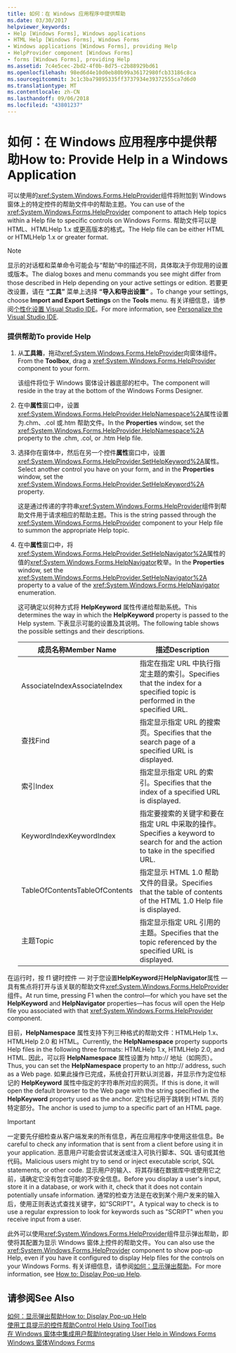 ```yaml
---
title: 如何：在 Windows 应用程序中提供帮助
ms.date: 03/30/2017
helpviewer_keywords:
- Help [Windows Forms], Windows applications
- HTML Help [Windows Forms], Windows Forms
- Windows applications [Windows Forms], providing Help
- HelpProvider component [Windows Forms]
- forms [Windows Forms], providing Help
ms.assetid: 7c4e5cec-2bd2-4f0b-8d75-c2b88929bd61
ms.openlocfilehash: 98ed6d4e10d0eb80b99a36172980fcb33186c8ca
ms.sourcegitcommit: 3c1c3ba79895335ff3737934e39372555ca7d6d0
ms.translationtype: MT
ms.contentlocale: zh-CN
ms.lasthandoff: 09/06/2018
ms.locfileid: "43801237"
---
```

# <a name="how-to-provide-help-in-a-windows-application"></a><span data-ttu-id="96ffb-102">如何：在 Windows 应用程序中提供帮助</span><span class="sxs-lookup"><span data-stu-id="96ffb-102">How to: Provide Help in a Windows Application</span></span>
<span data-ttu-id="96ffb-103">可以使用的<xref:System.Windows.Forms.HelpProvider>组件将附加到 Windows 窗体上的特定控件的帮助文件中的帮助主题。</span><span class="sxs-lookup"><span data-stu-id="96ffb-103">You can use of the <xref:System.Windows.Forms.HelpProvider> component to attach Help topics within a Help file to specific controls on Windows Forms.</span></span> <span data-ttu-id="96ffb-104">帮助文件可以是 HTML、HTMLHelp 1.x 或更高版本的格式。</span><span class="sxs-lookup"><span data-stu-id="96ffb-104">The Help file can be either HTML or HTMLHelp 1.x or greater format.</span></span>  
  
> [!NOTE]
>  <span data-ttu-id="96ffb-105">显示的对话框和菜单命令可能会与“帮助”中的描述不同，具体取决于你现用的设置或版本。</span><span class="sxs-lookup"><span data-stu-id="96ffb-105">The dialog boxes and menu commands you see might differ from those described in Help depending on your active settings or edition.</span></span> <span data-ttu-id="96ffb-106">若要更改设置，请在 **“工具”** 菜单上选择 **“导入和导出设置”** 。</span><span class="sxs-lookup"><span data-stu-id="96ffb-106">To change your settings, choose **Import and Export Settings** on the **Tools** menu.</span></span> <span data-ttu-id="96ffb-107">有关详细信息，请参阅[个性化设置 Visual Studio IDE](/visualstudio/ide/personalizing-the-visual-studio-ide)。</span><span class="sxs-lookup"><span data-stu-id="96ffb-107">For more information, see [Personalize the Visual Studio IDE](/visualstudio/ide/personalizing-the-visual-studio-ide).</span></span>  
  
### <a name="to-provide-help"></a><span data-ttu-id="96ffb-108">提供帮助</span><span class="sxs-lookup"><span data-stu-id="96ffb-108">To provide Help</span></span>  
  
1.  <span data-ttu-id="96ffb-109">从**工具箱**，拖动<xref:System.Windows.Forms.HelpProvider>向窗体组件。</span><span class="sxs-lookup"><span data-stu-id="96ffb-109">From the **Toolbox**, drag a <xref:System.Windows.Forms.HelpProvider> component to your form.</span></span>  
  
     <span data-ttu-id="96ffb-110">该组件将位于 Windows 窗体设计器底部的栏中。</span><span class="sxs-lookup"><span data-stu-id="96ffb-110">The component will reside in the tray at the bottom of the Windows Forms Designer.</span></span>  
  
2.  <span data-ttu-id="96ffb-111">在中**属性**窗口中，设置<xref:System.Windows.Forms.HelpProvider.HelpNamespace%2A>属性设置为.chm、.col 或.htm 帮助文件。</span><span class="sxs-lookup"><span data-stu-id="96ffb-111">In the **Properties** window, set the <xref:System.Windows.Forms.HelpProvider.HelpNamespace%2A> property to the .chm, .col, or .htm Help file.</span></span>  
  
3.  <span data-ttu-id="96ffb-112">选择你在窗体中，然后在另一个控件**属性**窗口中，设置<xref:System.Windows.Forms.HelpProvider.SetHelpKeyword%2A>属性。</span><span class="sxs-lookup"><span data-stu-id="96ffb-112">Select another control you have on your form, and in the **Properties** window, set the <xref:System.Windows.Forms.HelpProvider.SetHelpKeyword%2A> property.</span></span>  
  
     <span data-ttu-id="96ffb-113">这是通过传递的字符串<xref:System.Windows.Forms.HelpProvider>组件到帮助文件用于请求相应的帮助主题。</span><span class="sxs-lookup"><span data-stu-id="96ffb-113">This is the string passed through the <xref:System.Windows.Forms.HelpProvider> component to your Help file to summon the appropriate Help topic.</span></span>  
  
4.  <span data-ttu-id="96ffb-114">在中**属性**窗口中，将<xref:System.Windows.Forms.HelpProvider.SetHelpNavigator%2A>属性的值的<xref:System.Windows.Forms.HelpNavigator>枚举。</span><span class="sxs-lookup"><span data-stu-id="96ffb-114">In the **Properties** window, set the <xref:System.Windows.Forms.HelpProvider.SetHelpNavigator%2A> property to a value of the <xref:System.Windows.Forms.HelpNavigator> enumeration.</span></span>  
  
     <span data-ttu-id="96ffb-115">这可确定以何种方式将 **HelpKeyword** 属性传递给帮助系统。</span><span class="sxs-lookup"><span data-stu-id="96ffb-115">This determines the way in which the **HelpKeyword** property is passed to the Help system.</span></span> <span data-ttu-id="96ffb-116">下表显示可能的设置及其说明。</span><span class="sxs-lookup"><span data-stu-id="96ffb-116">The following table shows the possible settings and their descriptions.</span></span>  
  
    |<span data-ttu-id="96ffb-117">成员名称</span><span class="sxs-lookup"><span data-stu-id="96ffb-117">Member Name</span></span>|<span data-ttu-id="96ffb-118">描述</span><span class="sxs-lookup"><span data-stu-id="96ffb-118">Description</span></span>|  
    |-----------------|-----------------|  
    |<span data-ttu-id="96ffb-119">AssociateIndex</span><span class="sxs-lookup"><span data-stu-id="96ffb-119">AssociateIndex</span></span>|<span data-ttu-id="96ffb-120">指定在指定 URL 中执行指定主题的索引。</span><span class="sxs-lookup"><span data-stu-id="96ffb-120">Specifies that the index for a specified topic is performed in the specified URL.</span></span>|  
    |<span data-ttu-id="96ffb-121">查找</span><span class="sxs-lookup"><span data-stu-id="96ffb-121">Find</span></span>|<span data-ttu-id="96ffb-122">指定显示指定 URL 的搜索页。</span><span class="sxs-lookup"><span data-stu-id="96ffb-122">Specifies that the search page of a specified URL is displayed.</span></span>|  
    |<span data-ttu-id="96ffb-123">索引</span><span class="sxs-lookup"><span data-stu-id="96ffb-123">Index</span></span>|<span data-ttu-id="96ffb-124">指定显示指定 URL 的索引。</span><span class="sxs-lookup"><span data-stu-id="96ffb-124">Specifies that the index of a specified URL is displayed.</span></span>|  
    |<span data-ttu-id="96ffb-125">KeywordIndex</span><span class="sxs-lookup"><span data-stu-id="96ffb-125">KeywordIndex</span></span>|<span data-ttu-id="96ffb-126">指定要搜索的关键字和要在指定 URL 中采取的操作。</span><span class="sxs-lookup"><span data-stu-id="96ffb-126">Specifies a keyword to search for and the action to take in the specified URL.</span></span>|  
    |<span data-ttu-id="96ffb-127">TableOfContents</span><span class="sxs-lookup"><span data-stu-id="96ffb-127">TableOfContents</span></span>|<span data-ttu-id="96ffb-128">指定显示 HTML 1.0 帮助文件的目录。</span><span class="sxs-lookup"><span data-stu-id="96ffb-128">Specifies that the table of contents of the HTML 1.0 Help file is displayed.</span></span>|  
    |<span data-ttu-id="96ffb-129">主题</span><span class="sxs-lookup"><span data-stu-id="96ffb-129">Topic</span></span>|<span data-ttu-id="96ffb-130">指定显示指定 URL 引用的主题。</span><span class="sxs-lookup"><span data-stu-id="96ffb-130">Specifies that the topic referenced by the specified URL is displayed.</span></span>|  
  
 <span data-ttu-id="96ffb-131">在运行时，按 f1 键时控件 — 对于您设置**HelpKeyword**并**HelpNavigator**属性 — 具有焦点将打开与该关联的帮助文件<xref:System.Windows.Forms.HelpProvider>组件。</span><span class="sxs-lookup"><span data-stu-id="96ffb-131">At run time, pressing F1 when the control—for which you have set the **HelpKeyword** and **HelpNavigator** properties—has focus will open the Help file you associated with that <xref:System.Windows.Forms.HelpProvider> component.</span></span>  
  
 <span data-ttu-id="96ffb-132">目前，**HelpNamespace** 属性支持下列三种格式的帮助文件：HTMLHelp 1.x、HTMLHelp 2.0 和 HTML。</span><span class="sxs-lookup"><span data-stu-id="96ffb-132">Currently, the **HelpNamespace** property supports Help files in the following three formats: HTMLHelp 1.x, HTMLHelp 2.0, and HTML.</span></span> <span data-ttu-id="96ffb-133">因此，可以将 **HelpNamespace** 属性设置为 http:// 地址（如网页）。</span><span class="sxs-lookup"><span data-stu-id="96ffb-133">Thus, you can set the **HelpNamespace** property to an http:// address, such as a Web page.</span></span> <span data-ttu-id="96ffb-134">如果此操作已完成，系统会打开默认浏览器，并显示作为定位标记的 **HelpKeyword** 属性中指定的字符串所对应的网页。</span><span class="sxs-lookup"><span data-stu-id="96ffb-134">If this is done, it will open the default browser to the Web page with the string specified in the **HelpKeyword** property used as the anchor.</span></span> <span data-ttu-id="96ffb-135">定位标记用于跳转到 HTML 页的特定部分。</span><span class="sxs-lookup"><span data-stu-id="96ffb-135">The anchor is used to jump to a specific part of an HTML page.</span></span>  
  
> [!IMPORTANT]
>  <span data-ttu-id="96ffb-136">一定要先仔细检查从客户端发来的所有信息，再在应用程序中使用这些信息。</span><span class="sxs-lookup"><span data-stu-id="96ffb-136">Be careful to check any information that is sent from a client before using it in your application.</span></span> <span data-ttu-id="96ffb-137">恶意用户可能会尝试发送或注入可执行脚本、SQL 语句或其他代码。</span><span class="sxs-lookup"><span data-stu-id="96ffb-137">Malicious users might try to send or inject executable script, SQL statements, or other code.</span></span> <span data-ttu-id="96ffb-138">显示用户的输入、将其存储在数据库中或使用它之前，请确定它没有包含可能的不安全信息。</span><span class="sxs-lookup"><span data-stu-id="96ffb-138">Before you display a user's input, store it in a database, or work with it, check that it does not contain potentially unsafe information.</span></span> <span data-ttu-id="96ffb-139">通常的检查方法是在收到某个用户发来的输入后，使用正则表达式查找关键字，如“SCRIPT”。</span><span class="sxs-lookup"><span data-stu-id="96ffb-139">A typical way to check is to use a regular expression to look for keywords such as "SCRIPT" when you receive input from a user.</span></span>  
  
 <span data-ttu-id="96ffb-140">此外可以使用<xref:System.Windows.Forms.HelpProvider>组件显示弹出帮助，即使将其配置为显示 Windows 窗体上控件的帮助文件。</span><span class="sxs-lookup"><span data-stu-id="96ffb-140">You can also use the <xref:System.Windows.Forms.HelpProvider> component to show pop-up Help, even if you have it configured to display Help files for the controls on your Windows Forms.</span></span> <span data-ttu-id="96ffb-141">有关详细信息，请参阅[如何：显示弹出帮助](../../../../docs/framework/winforms/advanced/how-to-display-pop-up-help.md)。</span><span class="sxs-lookup"><span data-stu-id="96ffb-141">For more information, see [How to: Display Pop-up Help](../../../../docs/framework/winforms/advanced/how-to-display-pop-up-help.md).</span></span>  
  
## <a name="see-also"></a><span data-ttu-id="96ffb-142">请参阅</span><span class="sxs-lookup"><span data-stu-id="96ffb-142">See Also</span></span>  
 [<span data-ttu-id="96ffb-143">如何：显示弹出帮助</span><span class="sxs-lookup"><span data-stu-id="96ffb-143">How to: Display Pop-up Help</span></span>](../../../../docs/framework/winforms/advanced/how-to-display-pop-up-help.md)  
 [<span data-ttu-id="96ffb-144">使用工具提示的控件帮助</span><span class="sxs-lookup"><span data-stu-id="96ffb-144">Control Help Using ToolTips</span></span>](../../../../docs/framework/winforms/advanced/control-help-using-tooltips.md)  
 [<span data-ttu-id="96ffb-145">在 Windows 窗体中集成用户帮助</span><span class="sxs-lookup"><span data-stu-id="96ffb-145">Integrating User Help in Windows Forms</span></span>](../../../../docs/framework/winforms/advanced/integrating-user-help-in-windows-forms.md)  
 [<span data-ttu-id="96ffb-146">Windows 窗体</span><span class="sxs-lookup"><span data-stu-id="96ffb-146">Windows Forms</span></span>](../../../../docs/framework/winforms/index.md)
